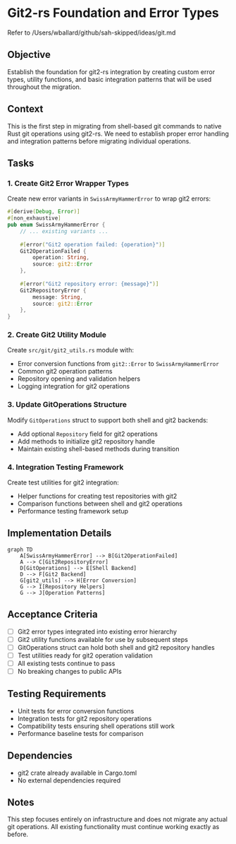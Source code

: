 # Git2-rs Foundation and Error Types

Refer to /Users/wballard/github/sah-skipped/ideas/git.md

## Objective

Establish the foundation for git2-rs integration by creating custom error types, utility functions, and basic integration patterns that will be used throughout the migration.

## Context

This is the first step in migrating from shell-based git commands to native Rust git operations using git2-rs. We need to establish proper error handling and integration patterns before migrating individual operations.

## Tasks

### 1. Create Git2 Error Wrapper Types

Create new error variants in `SwissArmyHammerError` to wrap git2 errors:

```rust
#[derive(Debug, Error)]  
#[non_exhaustive]
pub enum SwissArmyHammerError {
    // ... existing variants ...
    
    #[error("Git2 operation failed: {operation}")]
    Git2OperationFailed { 
        operation: String, 
        source: git2::Error 
    },
    
    #[error("Git2 repository error: {message}")]
    Git2RepositoryError { 
        message: String,
        source: git2::Error  
    },
}
```

### 2. Create Git2 Utility Module

Create `src/git/git2_utils.rs` module with:
- Error conversion functions from `git2::Error` to `SwissArmyHammerError`
- Common git2 operation patterns
- Repository opening and validation helpers
- Logging integration for git2 operations

### 3. Update GitOperations Structure

Modify `GitOperations` struct to support both shell and git2 backends:
- Add optional `Repository` field for git2 operations
- Add methods to initialize git2 repository handle
- Maintain existing shell-based methods during transition

### 4. Integration Testing Framework

Create test utilities for git2 integration:
- Helper functions for creating test repositories with git2
- Comparison functions between shell and git2 operations
- Performance testing framework setup

## Implementation Details

```mermaid
graph TD
    A[SwissArmyHammerError] --> B[Git2OperationFailed]
    A --> C[Git2RepositoryError]
    D[GitOperations] --> E[Shell Backend]
    D --> F[Git2 Backend]
    G[git2_utils] --> H[Error Conversion]
    G --> I[Repository Helpers]
    G --> J[Operation Patterns]
```

## Acceptance Criteria

- [ ] Git2 error types integrated into existing error hierarchy
- [ ] Git2 utility functions available for use by subsequent steps
- [ ] GitOperations struct can hold both shell and git2 repository handles
- [ ] Test utilities ready for git2 operation validation
- [ ] All existing tests continue to pass
- [ ] No breaking changes to public APIs

## Testing Requirements

- Unit tests for error conversion functions
- Integration tests for git2 repository operations
- Compatibility tests ensuring shell operations still work
- Performance baseline tests for comparison

## Dependencies

- git2 crate already available in Cargo.toml
- No external dependencies required

## Notes

This step focuses entirely on infrastructure and does not migrate any actual git operations. All existing functionality must continue working exactly as before.